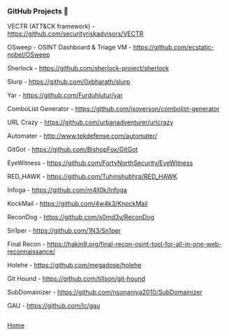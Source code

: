 ### GitHub Projects :small_blue_diamond:

VECTR (ATT&CK framework) - https://github.com/securityriskadvisors/VECTR

OSweep - OSINT Dashboard & Triage VM - https://github.com/ecstatic-nobel/OSweep

Sherlock - https://github.com/sherlock-project/sherlock

Slurp - https://github.com/0xbharath/slurp

Yar - https://github.com/Furduhlutur/yar

ComboList Generator - https://github.com/jsoverson/combolist-generator

URL Crazy - https://github.com/urbanadventurer/urlcrazy

Automater - http://www.tekdefense.com/automater/

GitGot - https://github.com/BishopFox/GitGot

EyeWitness - https://github.com/FortyNorthSecurity/EyeWitness

RED_HAWK - https://github.com/Tuhinshubhra/RED_HAWK

Infoga - https://github.com/m4ll0k/Infoga

KockMail - https://github.com/4w4k3/KnockMail

ReconDog - https://github.com/s0md3v/ReconDog

Sn1per - https://github.com/1N3/Sn1per

Final Recon - https://hakin9.org/final-recon-osint-tool-for-all-in-one-web-reconnaissance/

Holehe - https://github.com/megadose/holehe

Git Hound - https://github.com/tillson/git-hound

SubDomainizer - https://github.com/nsonaniya2010/SubDomainizer

GAU - https://github.com/lc/gau


```

```
[Home](https://github.com/WilliamThomas-sec/Opensource-tools/)
